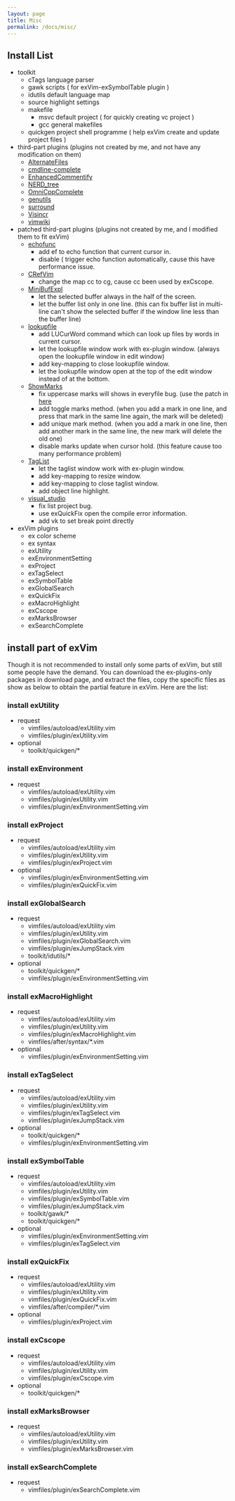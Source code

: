 ```yaml
---
layout: page
title: Misc
permalink: /docs/misc/
---
```


## Install List

* toolkit
  * cTags language parser 
  * gawk scripts ( for exVim-exSymbolTable plugin )
  * idutils default language map
  * source highlight settings
  * makefile
    * msvc default project ( for quickly creating vc project )
    * gcc general makefiles
  * quickgen project shell programme ( help exVim create and update project files )
* third-part plugins (plugins not created by me, and not have any modification on them)
  * [AlternateFiles](http://www.vim.org/scripts/script.php?script_id=31)
  * [cmdline-complete](http://www.vim.org/scripts/script.php?script_id=2222)
  * [EnhancedCommentify](http://www.vim.org/scripts/script.php?script_id=23)
  * [NERD_tree](http://www.vim.org/scripts/script.php?script_id=1658)
  * [OmniCppComplete](http://www.vim.org/scripts/script.php?script_id=1520)
  * [genutils](http://www.vim.org/scripts/script.php?script_id=197)
  * [surround](http://www.vim.org/scripts/script.php?script_id=1697)
  * [Visincr](http://www.vim.org/scripts/script.php?script_id=670)
  * [vimwiki](http://www.vim.org/scripts/script.php?script_id=2226)
* patched third-part plugins (plugins not created by me, and I modified them to fit exVim)
  * [echofunc](http://www.vim.org/scripts/script.php?script_id=1735)
    * add <leader>ef to echo function that current cursor in.
    * disable ( trigger echo function automatically, cause this have performance issue. 
  * [CRefVim](http://www.vim.org/scripts/script.php?script_id=614)
    * change the map <leader>cc to <leader>cg, cause <leader>cc been used by exCscope.
  * [MiniBufExpl](http://www.vim.org/scripts/script.php?script_id=159)
    * let the selected buffer always in the half of the screen.
    * let the buffer list only in one line. (this can fix buffer list in multi-line can't show the selected buffer if the window line less than the buffer line)
  * [lookupfile](http://www.vim.org/scripts/script.php?script_id=1581)
    * add LUCurWord command which can look up files by words in current cursor.
    * let the lookupfile window work with ex-plugin window. (always open the lookupfile window in edit window)
    * add <ESC> key-mapping to close lookupfile window.
    * let the lookupfile window open at the top of the edit window instead of at the bottom.
  * [ShowMarks](http://www.vim.org/scripts/script.php?script_id=152)
    * fix uppercase marks will shows in everyfile bug. (use the patch in [here](http://easwy.com/blog/archives/advanced-vim-skills-advanced-move-method/)
    * add toggle marks method. (when you add a mark in one line, and press that mark in the same line again, the mark will be deleted)
    * add unique mark method. (when you add a mark in one line, then add another mark in the same line, the new mark will delete the old one)
    * disable marks update when cursor hold. (this feature cause too many performance problem)
  * [TagList](http://www.vim.org/scripts/script.php?script_id=273) 
    * let the taglist window work with ex-plugin window.
    * add <space> key-mapping to resize window.
    * add <ESC> key-mapping to close taglist window.
    * add object line highlight.
  * [visual_studio](http://www.vim.org/scripts/script.php?script_id=864)
    * fix list project bug.
    * use exQuickFix open the compile error information.
    * add <leader>vk to set break point directly
* exVim plugins
  * ex color scheme
  * ex syntax
  * exUtility
  * exEnvironmentSetting
  * exProject
  * exTagSelect
  * exSymbolTable
  * exGlobalSearch
  * exQuickFix
  * exMacroHighlight
  * exCscope
  * exMarksBrowser
  * exSearchComplete

## install part of exVim

Though it is not recommended to install only some parts of exVim, but still some people
have the demand. You can download the ex-plugins-only packages in download page, and
extract the files, copy the specific files as show as below to obtain the partial feature
in exVim. Here are the list: 

### install exUtility

* request
  * vimfiles/autoload/exUtility.vim
  * vimfiles/plugin/exUtility.vim
* optional
  * toolkit/quickgen/*

### install exEnvironment

* request
  * vimfiles/autoload/exUtility.vim
  * vimfiles/plugin/exUtility.vim
  * vimfiles/plugin/exEnvironmentSetting.vim

### install exProject

* request
  * vimfiles/autoload/exUtility.vim
  * vimfiles/plugin/exUtility.vim
  * vimfiles/plugin/exProject.vim
* optional
  * vimfiles/plugin/exEnvironmentSetting.vim
  * vimfiles/plugin/exQuickFix.vim

### install exGlobalSearch

* request
  * vimfiles/autoload/exUtility.vim
  * vimfiles/plugin/exUtility.vim
  * vimfiles/plugin/exGlobalSearch.vim
  * vimfiles/plugin/exJumpStack.vim
  * toolkit/idutils/\*
* optional
  * toolkit/quickgen/\*
  * vimfiles/plugin/exEnvironmentSetting.vim

### install exMacroHighlight

* request
  * vimfiles/autoload/exUtility.vim
  * vimfiles/plugin/exUtility.vim
  * vimfiles/plugin/exMacroHighlight.vim
  * vimfiles/after/syntax/\*.vim
* optional
  * vimfiles/plugin/exEnvironmentSetting.vim

### install exTagSelect

* request
  * vimfiles/autoload/exUtility.vim
  * vimfiles/plugin/exUtility.vim
  * vimfiles/plugin/exTagSelect.vim
  * vimfiles/plugin/exJumpStack.vim
* optional
  * toolkit/quickgen/\*
  * vimfiles/plugin/exEnvironmentSetting.vim

### install exSymbolTable

* request
  * vimfiles/autoload/exUtility.vim
  * vimfiles/plugin/exUtility.vim
  * vimfiles/plugin/exSymbolTable.vim
  * vimfiles/plugin/exJumpStack.vim
  * toolkit/gawk/\*
  * toolkit/quickgen/\*
* optional
  * vimfiles/plugin/exEnvironmentSetting.vim
  * vimfiles/plugin/exTagSelect.vim

### install exQuickFix

* request
  * vimfiles/autoload/exUtility.vim
  * vimfiles/plugin/exUtility.vim
  * vimfiles/plugin/exQuickFix.vim
  * vimfiles/after/compiler/*.vim
* optional
  * vimfiles/plugin/exProject.vim

### install exCscope

* request
  * vimfiles/autoload/exUtility.vim
  * vimfiles/plugin/exUtility.vim
  * vimfiles/plugin/exCscope.vim
* optional
  * toolkit/quickgen/\*

### install exMarksBrowser

* request
  * vimfiles/autoload/exUtility.vim
  * vimfiles/plugin/exUtility.vim
  * vimfiles/plugin/exMarksBrowser.vim

### install exSearchComplete

* request
  * vimfiles/plugin/exSearchComplete.vim


